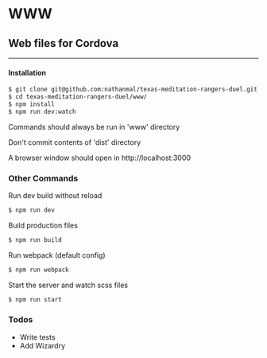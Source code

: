 # WWW

## Web files for Cordova 

-----

#### Installation

```sh
$ git clone git@github.com:nathanmal/texas-meditation-rangers-duel.git
$ cd texas-meditation-rangers-duel/www/
$ npm install
$ npm run dev:watch
```

Commands should always be run in 'www' directory

Don't commit contents of 'dist' directory

A browser window should open in http://localhost:3000 

### Other Commands
Run dev build without reload
```sh
$ npm run dev
```

Build production files
```sh
$ npm run build
```

Run webpack (default config)
```sh
$ npm run webpack
```

Start the server and watch scss files
```sh
$ npm run start
```


### Todos

 - Write tests
 - Add Wizardry

